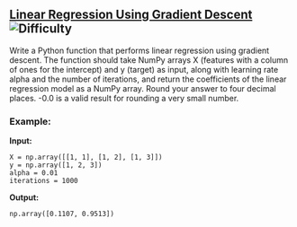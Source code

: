 ## [Linear Regression Using Gradient Descent](https://www.deep-ml.com/problems/15) ![Difficulty](https://img.shields.io/badge/-Easy-brightgreen)

Write a Python function that performs linear regression using gradient descent. The function should take NumPy arrays X (features with a column of ones for the intercept) and y (target) as input, along with learning rate alpha and the number of iterations, and return the coefficients of the linear regression model as a NumPy array. Round your answer to four decimal places. -0.0 is a valid result for rounding a very small number.

### Example:

**Input:**

```
X = np.array([[1, 1], [1, 2], [1, 3]])
y = np.array([1, 2, 3])
alpha = 0.01
iterations = 1000
```


**Output:**

```np.array([0.1107, 0.9513])```
